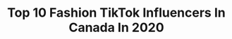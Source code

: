---
title: Top 10 Fashion TikTok Influencers In Canada In 2020
description: >-
  Find top fashion TikTok influencers in Canada in 2020. Most popular hashtags: #keepingbusy #positivevibes #duet #tiktokfashion.
platform: TikTok
profiles:
  - username: "naomileanage"
    fullname: >-
      Naomi Leanage
    location: "Canada"
    followers: 143299
    engagement: 2855
    commentsToLikes: 0.016589
    id: ck806vbblmaom0j78ddv18enc
    verified: false
    hashtags: "#supportgroup, #movingout, #srilankan, #thailandtravel"
  - username: "msdongan"
    fullname: >-
      msdongan
    location: "Canada"
    followers: 194683
    engagement: 993
    commentsToLikes: 0.044743
    id: ck90yl2lraqww0j788xwusl08
    verified: false
    hashtags: "#fyppage, #momsoftiktok, #dontjudgeme, #tiktokchallenge"
  - username: "emadamsxo"
    fullname: >-
      Emily Adams
    location: "Canada"
    followers: 2930
    engagement: 599
    commentsToLikes: 0.097670
    id: ck806x4limqdl0j7827dg673l
    verified: false
    hashtags: "#daytonightlook, #positivevibes, #tips, #stylesteal"
  - username: "sarah_ostiguy"
    fullname: >-
      Sarah Ostiguy
    location: "Canada"
    followers: 5310
    engagement: 618
    commentsToLikes: 0.072512
    id: ckai21ra7e35h0i785qlofr2g
    verified: false
    hashtags: "#recreatethelook, #workout, #kendalljenner, #unboxing"
  - username: "jhonnymorcillo"
    fullname: >-
      Jhonny Morcillo
    location: "Canada"
    followers: 112303
    engagement: 1735
    commentsToLikes: 0.015017
    id: ck94hgodrjmkq0j7815x323ti
    verified: false
    hashtags: "#hair, #clowns, #howl, #slowmo"
  - username: "tamara.lee13"
    fullname: >-
      Tamara Carter
    location: "Canada"
    followers: 3958
    engagement: 857
    commentsToLikes: 0.055879
    id: ck9si7ol1xb8t0j78q74df284
    verified: false
    hashtags: "#keepingbusy, #positivechallenge, #nevertoold, #boredathome"
  - username: "mariama.sahoneh"
    fullname: >-
      Mariama Sahoneh
    location: "Canada"
    followers: 21385
    engagement: 994
    commentsToLikes: 0.034851
    id: ck961yrgmoiex0j78ejlg96ha
    verified: false
    hashtags: "#ninja, #gotthisforyou, #homeproject, #muslimtiktik"
  - username: "lawyer.in.heels"
    fullname: >-
      Elham Ellie Jamshidi
    location: "Canada"
    followers: 16538
    engagement: 732
    commentsToLikes: 0.049658
    id: ck92uyj1oo86g0j78vskx2hzd
    verified: false
    hashtags: "#girlpower, #shoes, #police, #mylife"
  - username: "yourgirlkarly"
    fullname: >-
      Your Girl Karly
    location: "Canada"
    followers: 194910
    engagement: 1229
    commentsToLikes: 0.016933
    id: ck8oye8746v3n0j78s67e86q3
    verified: false
    hashtags: "#tiktokbachelor, #bumbledate, #mixedgirl, #mixedrace"
  - username: "evryjewels"
    fullname: >-
      EVRYJEWELS
    location: "Canada"
    followers: 33150
    engagement: 839
    commentsToLikes: 0.105329
    id: ck9rp6019fzo00j78ttjqezpi
    verified: false
    hashtags: "#ootd, #promo, #onlinesale, #cookinghacks"
---